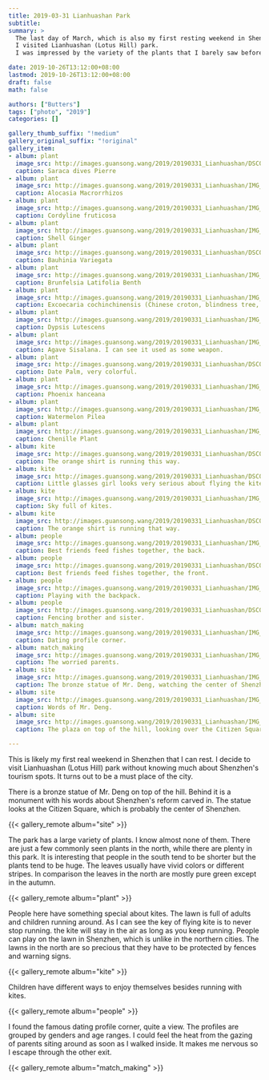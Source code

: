 ```yaml
---
title: 2019-03-31 Lianhuashan Park
subtitle:
summary: >
  The last day of March, which is also my first resting weekend in Shenzhen,
  I visited Lianhuashan (Lotus Hill) park.
  I was impressed by the variety of the plants that I barely saw before.

date: 2019-10-26T13:12:00+08:00
lastmod: 2019-10-26T13:12:00+08:00
draft: false
math: false

authors: ["Butters"]
tags: ["photo", "2019"]
categories: []

gallery_thumb_suffix: "!medium"
gallery_original_suffix: "!original"
gallery_item:
- album: plant
  image_src: http://images.guansong.wang/2019/20190331_Lianhuashan/DSC00506.JPG
  caption: Saraca dives Pierre
- album: plant
  image_src: http://images.guansong.wang/2019/20190331_Lianhuashan/IMG_20190331_101928.jpg
  caption: Alocasia Macrorrhizos
- album: plant
  image_src: http://images.guansong.wang/2019/20190331_Lianhuashan/IMG_20190331_103053.jpg
  caption: Cordyline fruticosa
- album: plant
  image_src: http://images.guansong.wang/2019/20190331_Lianhuashan/IMG_20190331_103253.jpg
  caption: Shell Ginger
- album: plant
  image_src: http://images.guansong.wang/2019/20190331_Lianhuashan/DSC00509.JPG
  caption: Bauhinia Variegata
- album: plant
  image_src: http://images.guansong.wang/2019/20190331_Lianhuashan/IMG_20190331_110533.jpg
  caption: Brunfelsia Latifolia Benth
- album: plant
  image_src: http://images.guansong.wang/2019/20190331_Lianhuashan/IMG_20190331_103503.jpg
  caption: Excoecaria cochinchinensis (Chinese croton, blindness tree, buta buta, jungle fire plant). It renders a red wave as the wind blows.
- album: plant
  image_src: http://images.guansong.wang/2019/20190331_Lianhuashan/IMG_20190331_113809.jpg
  caption: Dypsis Lutescens
- album: plant
  image_src: http://images.guansong.wang/2019/20190331_Lianhuashan/IMG_20190331_113828.jpg
  caption: Agave Sisalana. I can see it used as some weapon.
- album: plant
  image_src: http://images.guansong.wang/2019/20190331_Lianhuashan/DSC00514.JPG
  caption: Date Palm, very colorful.
- album: plant
  image_src: http://images.guansong.wang/2019/20190331_Lianhuashan/IMG_20190331_115218.jpg
  caption: Phoenix hanceana
- album: plant
  image_src: http://images.guansong.wang/2019/20190331_Lianhuashan/IMG_20190331_111915.jpg
  caption: Watermelon Pilea
- album: plant
  image_src: http://images.guansong.wang/2019/20190331_Lianhuashan/IMG_20190331_115943.jpg
  caption: Chenille Plant
- album: kite
  image_src: http://images.guansong.wang/2019/20190331_Lianhuashan/DSC00523.JPG
  caption: The orange shirt is running this way.
- album: kite
  image_src: http://images.guansong.wang/2019/20190331_Lianhuashan/DSC00528.JPG
  caption: Little glasses girl looks very serious about flying the kite.
- album: kite
  image_src: http://images.guansong.wang/2019/20190331_Lianhuashan/IMG_20190331_114737.jpg
  caption: Sky full of kites.
- album: kite
  image_src: http://images.guansong.wang/2019/20190331_Lianhuashan/DSC00524.JPG
  caption: The orange shirt is running that way.
- album: people
  image_src: http://images.guansong.wang/2019/20190331_Lianhuashan/IMG_20190331_112147.jpg
  caption: Best friends feed fishes together, the back.
- album: people
  image_src: http://images.guansong.wang/2019/20190331_Lianhuashan/DSC00510.JPG
  caption: Best friends feed fishes together, the front.
- album: people
  image_src: http://images.guansong.wang/2019/20190331_Lianhuashan/IMG_20190331_110635.jpg
  caption: Playing with the backpack.
- album: people
  image_src: http://images.guansong.wang/2019/20190331_Lianhuashan/DSC00530.JPG
  caption: Fencing brother and sister.
- album: match_making
  image_src: http://images.guansong.wang/2019/20190331_Lianhuashan/IMG_20190331_115835.jpg
  caption: Dating profile corner.
- album: match_making
  image_src: http://images.guansong.wang/2019/20190331_Lianhuashan/IMG_20190331_115334.jpg
  caption: The worried parents.
- album: site
  image_src: http://images.guansong.wang/2019/20190331_Lianhuashan/IMG_20190331_105647.jpg
  caption: The bronze statue of Mr. Deng, watching the center of Shenzhen and the direction of Hongkong.
- album: site
  image_src: http://images.guansong.wang/2019/20190331_Lianhuashan/IMG_20190331_105327.jpg
  caption: Words of Mr. Deng.
- album: site
  image_src: http://images.guansong.wang/2019/20190331_Lianhuashan/IMG_20190331_105851.jpg
  caption: The plaza on top of the hill, looking over the Citizen Square.

---
```


This is likely my first real weekend in Shenzhen that I can rest.
I decide to visit Lianhuashan (Lotus Hill) park without knowing much about Shenzhen's tourism spots.
It turns out to be a must place of the city.

There is a bronze statue of Mr. Deng on top of the hill.
Behind it is a monument with his words about Shenzhen's reform carved in.
The statue looks at the Citizen Square, which is probably the center of Shenzhen.

{{< gallery_remote album="site" >}}

The park has a large variety of plants.
I know almost none of them.
There are just a few commonly seen plants in the north, while there are plenty in this park.
It is interesting that people in the south tend to be shorter but the plants tend to be huge.
The leaves usually have vivid colors or different stripes.
In comparison the leaves in the north are mostly pure green except in the autumn.

{{< gallery_remote album="plant" >}}

People here have something special about kites.
The lawn is full of adults and children running around.
As I can see the key of flying kite is to never stop running.
the kite will stay in the air as long as you keep running.
People can play on the lawn in Shenzhen, which is unlike in the northern cities.
The lawns in the north are so precious that they have to be protected by fences and warning signs.

{{< gallery_remote album="kite" >}}

Children have different ways to enjoy themselves besides running with kites.

{{< gallery_remote album="people" >}}

I found the famous dating profile corner, quite a view.
The profiles are grouped by genders and age ranges.
I could feel the heat from the gazing of parents siting around
as soon as I walked inside.
It makes me nervous so I escape through the other exit.

{{< gallery_remote album="match_making" >}}